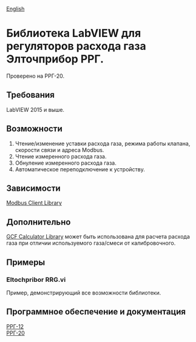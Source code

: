 [English](README_EN.md)
# Библиотека LabVIEW для регуляторов расхода газа Элточприбор РРГ.

Проверено на РРГ-20.

## Требования
LabVIEW 2015 и выше.

## Возможности
1. Чтение/изменение уставки расхода газа, режима работы клапана, скорости связи и адреса Modbus.
2. Чтение измеренного расхода газа.
3. Обнуление измеренного расхода газа.
4. Автоматическое переподключение к устройству.

## Зависимости
[Modbus Client Library](https://github.com/plasmapper/modbus-client-labview)

## Дополнительно
[GCF Calculator Library](https://github.com/plasmapper/gcf-calculator-labview) может быть использована для расчета расхода газа при отличии используемого газа/смеси от калибровочного.

## Примеры
### Eltochpribor RRG.vi
Пример, демонстрирующий все возможности библиотеки.

## Программное обеспечение и документация
[РРГ-12](https://eltochpribor.ru/upload/zip/%D0%A0%D0%A0%D0%93-12.rar)  
[РРГ-20](https://drive.google.com/file/d/1ov4l3L0pDe8frplhclJo1kfsVCZQ7Hfq/view?usp=sharing)  
